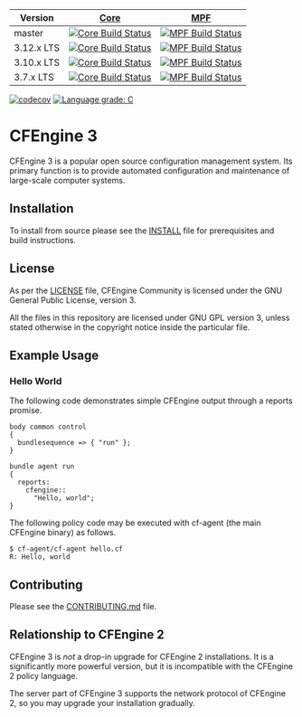 
| Version    | [Core](https://github.com/cfengine/core)                                                                           | [MPF](https://github.com/cfengine/masterfiles)                                                                                  |
|------------|--------------------------------------------------------------------------------------------------------------------|---------------------------------------------------------------------------------------------------------------------------------|
| master     | [![Core Build Status](https://travis-ci.org/cfengine/core.svg?branch=master)](https://travis-ci.org/cfengine/core) | [![MPF Build Status](https://travis-ci.org/cfengine/masterfiles.svg?branch=master)](https://travis-ci.org/cfengine/masterfiles) |
| 3.12.x LTS | [![Core Build Status](https://travis-ci.org/cfengine/core.svg?branch=3.12.x)](https://travis-ci.org/cfengine/core) | [![MPF Build Status](https://travis-ci.org/cfengine/masterfiles.svg?branch=3.12.x)](https://travis-ci.org/cfengine/masterfiles) |
| 3.10.x LTS | [![Core Build Status](https://travis-ci.org/cfengine/core.svg?branch=3.10.x)](https://travis-ci.org/cfengine/core) | [![MPF Build Status](https://travis-ci.org/cfengine/masterfiles.svg?branch=3.10.x)](https://travis-ci.org/cfengine/masterfiles) |
| 3.7.x LTS  | [![Core Build Status](https://travis-ci.org/cfengine/core.svg?branch=3.7.x)](https://travis-ci.org/cfengine/core)  | [![MPF Build Status](https://travis-ci.org/cfengine/masterfiles.svg?branch=3.7.x)](https://travis-ci.org/cfengine/masterfiles)  |

[![codecov](https://codecov.io/gh/cfengine/core/branch/master/graph/badge.svg)](https://codecov.io/gh/cfengine/core)
[![Language grade: C](https://img.shields.io/lgtm/grade/cpp/g/cfengine/core.svg?logo=lgtm&logoWidth=18&label=code%20quality)](https://lgtm.com/projects/g/cfengine/core/)

# CFEngine 3

CFEngine 3 is a popular open source configuration management system. Its primary
function is to provide automated configuration and maintenance of large-scale
computer systems.

## Installation

To install from source please see
the [INSTALL](https://github.com/cfengine/core/blob/master/INSTALL) file for
prerequisites and build instructions.

## License

As per the [LICENSE](https://github.com/cfengine/core/blob/master/LICENSE) file,
CFEngine Community is licensed under the GNU General Public License, version 3.

All the files in this repository are licensed under GNU GPL version 3, unless
stated otherwise in the copyright notice inside the particular file.

## Example Usage

### Hello World

The following code demonstrates simple CFEngine output through a reports promise.

    body common control
    {
      bundlesequence => { "run" };
    }

    bundle agent run
    {
      reports:
        cfengine::
          "Hello, world";
    }

The following policy code may be executed with cf-agent (the main CFEngine binary) as follows.

    $ cf-agent/cf-agent hello.cf
    R: Hello, world

## Contributing

Please see the [CONTRIBUTING.md](https://github.com/cfengine/core/blob/master/CONTRIBUTING.md) file.

## Relationship to CFEngine 2

CFEngine 3 is *not* a drop-in upgrade for CFEngine 2 installations.  It is a
significantly more powerful version, but it is incompatible with the CFEngine 2
policy language.

The server part of CFEngine 3 supports the network protocol of CFEngine 2, so you may
upgrade your installation gradually.
